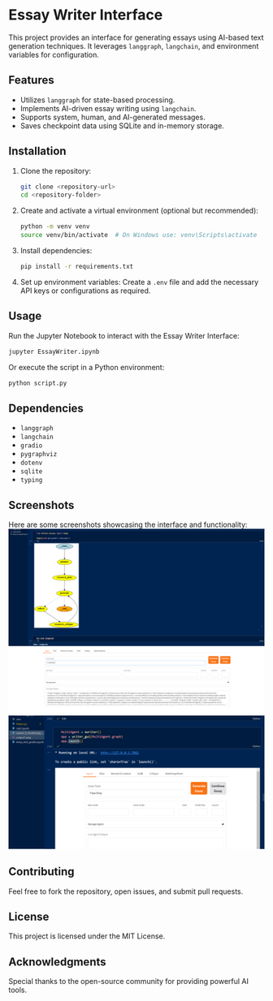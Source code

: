 # Essay Writer Interface

This project provides an interface for generating essays using AI-based text generation techniques. It leverages `langgraph`, `langchain`, and environment variables for configuration.

## Features
- Utilizes `langgraph` for state-based processing.
- Implements AI-driven essay writing using `langchain`.
- Supports system, human, and AI-generated messages.
- Saves checkpoint data using SQLite and in-memory storage.

## Installation

1. Clone the repository:
   ```bash
   git clone <repository-url>
   cd <repository-folder>
   ```

2. Create and activate a virtual environment (optional but recommended):
   ```bash
   python -m venv venv
   source venv/bin/activate  # On Windows use: venv\Scripts\activate
   ```

3. Install dependencies:
   ```bash
   pip install -r requirements.txt
   ```

4. Set up environment variables:
   Create a `.env` file and add the necessary API keys or configurations as required.

## Usage

Run the Jupyter Notebook to interact with the Essay Writer Interface:
```bash
jupyter EssayWriter.ipynb
```

Or execute the script in a Python environment:
```python
python script.py
```

## Dependencies
- `langgraph`
- `langchain`
- `gradio`
- `pygraphviz`
- `dotenv`
- `sqlite`
- `typing`

## Screenshots
Here are some screenshots showcasing the interface and functionality:
![Screenshot 3](image-3.png)
![Screenshot 1](output1.png)
![Screenshot 2](output2.png)

## Contributing
Feel free to fork the repository, open issues, and submit pull requests.

## License
This project is licensed under the MIT License.

## Acknowledgments
Special thanks to the open-source community for providing powerful AI tools.

